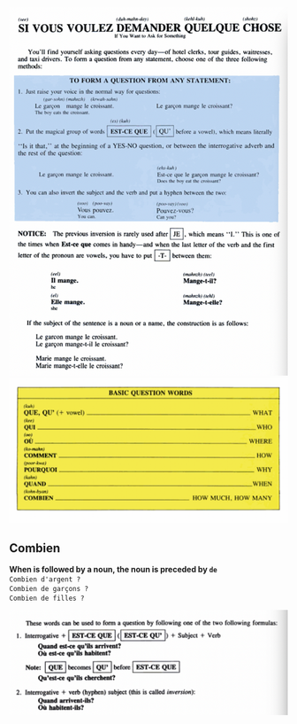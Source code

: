 <img src="./Screen Shot 2022-04-25 at 12.14.09.png" />
<img src="./Screen Shot 2022-04-25 at 12.17.50.png" />

## Combien
**When is followed by a noun, the noun is preceded by `de`**  
`Combien d'argent ?`  
`Combien de garçons ?`  
`Combien de filles ?`

<img src="./Screen Shot 2022-04-25 at 15.33.37.png" />